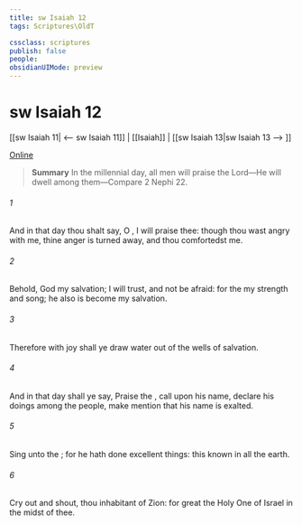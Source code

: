 ```yaml
---
title: sw Isaiah 12
tags: Scriptures\OldT

cssclass: scriptures
publish: false
people:
obsidianUIMode: preview
---
```


# sw Isaiah 12
[[sw Isaiah 11| <-- sw Isaiah 11]] | [[Isaiah]] | [[sw Isaiah 13|sw Isaiah 13 --> ]]

[Online](https://churchofjesuschrist.org/study/scriptures/ot/isa/12?lang=eng)

> __Summary__
In the millennial day, all men will praise the Lord—He will dwell among them—Compare 2 Nephi 22.

###### 1 
And in that day thou shalt say, O , I will praise thee: though thou wast angry with me, thine anger is turned away, and thou comfortedst me.

###### 2 
Behold, God  my salvation; I will trust, and not be afraid: for the    my strength and  song; he also is become my salvation.

###### 3 
Therefore with joy shall ye draw water out of the wells of salvation.

###### 4 
And in that day shall ye say, Praise the , call upon his name, declare his doings among the people, make mention that his name is exalted.

###### 5 
Sing unto the ; for he hath done excellent things: this  known in all the earth.

###### 6 
Cry out and shout, thou inhabitant of Zion: for great  the Holy One of Israel in the midst of thee.

